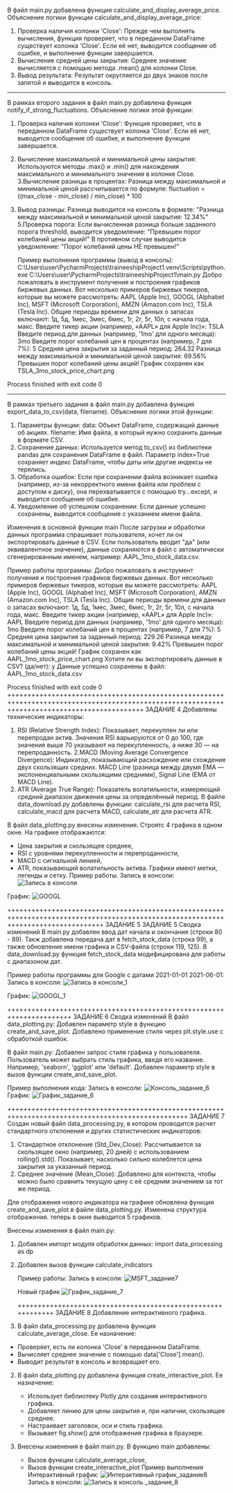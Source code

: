 В файл main.py добавлена функция calculate_and_display_average_price.
Объяснение логики функции calculate_and_display_average_price:
1. Проверка наличия колонки 'Close':
   Прежде чем выполнять вычисления, функция проверяет, что в переданном DataFrame существует колонка 'Close'. Если её нет, выводится сообщение об ошибке, и выполнение функции завершается.
2. Вычисление средней цены закрытия:
   Среднее значение вычисляется с помощью метода .mean() для колонки Close.
3. Вывод результата:
   Результат округляется до двух знаков после запятой и выводится в консоль.
________________________________________________________________________________________________________________________________________________________________
   В рамках второго задания в файл main.py добавлена функция notify_if_strong_fluctuations.
Объяснение логики этой функции:
1. Проверка наличия колонки 'Close':
    Функция проверяет, что в переданном DataFrame существует колонка 'Close'. Если её нет, выводится сообщение об ошибке, и выполнение функции завершается.
2. Вычисление максимальной и минимальной цены закрытия:
   Используются методы .max() и .min() для нахождения максимального и минимального значения в колонке Close.
3.Вычисление разницы в процентах:
    Разница между максимальной и минимальной ценой рассчитывается по формуле:
         fluctuation = ((max_close - min_close) / min_close) * 100
4. Вывод разницы:
      Разница выводится на консоль в формате:
        "Разница между максимальной и минимальной ценой закрытия: 12.34%"
5.Проверка порога:
   Если вычисленная разница больше заданного порога threshold, выводится уведомление:
       "Превышен порог колебаний цены акций!"
   В противном случае выводится уведомление:
       "Порог колебаний цены НЕ превышен!"

   Пример выполнения программы (вывод в консоль):
   C:\Users\user\PycharmProjects\traineeshipProject1\.venv\Scripts\python.exe C:\Users\user\PycharmProjects\traineeshipProject1\main.py 
Добро пожаловать в инструмент получения и построения графиков биржевых данных.
Вот несколько примеров биржевых тикеров, которые вы можете рассмотреть: AAPL (Apple Inc), GOOGL (Alphabet Inc), MSFT (Microsoft Corporation), AMZN (Amazon.com Inc), TSLA (Tesla Inc).
Общие периоды времени для данных о запасах включают: 1д, 5д, 1мес, 3мес, 6мес, 1г, 2г, 5г, 10л, с начала года, макс.
Введите тикер акции (например, «AAPL» для Apple Inc)»: TSLA
Введите период для данных (например, '1mo' для одного месяца): 3mo
Введите порог колебаний цен в процентах (например, 7 для 7%): 5
Средняя цена закрытия за заданный период: 264.32
Разница между максимальной и минимальной ценой закрытия: 69.56%
Превышен порог колебаний цены акций!
График сохранен как TSLA_3mo_stock_price_chart.png

Process finished with exit code 0
_____________________________________________________________________________________________________________________
В рамках третьего задания в файл main.py добавлена функция export_data_to_csv(data, filename).
Объяснение логики этой функции:
1. Параметры функции:
    data: Объект DataFrame, содержащий данные об акциях.
    filename: Имя файла, в который нужно сохранить данные в формате CSV.
2. Сохранение данных:
   Используется метод to_csv() из библиотеки pandas для сохранения DataFrame в файл. Параметр index=True сохраняет индекс DataFrame, чтобы даты или другие индексы не терялись.
3. Обработка ошибок:
   Если при сохранении файла возникает ошибка (например, из-за некорректного имени файла или проблем с доступом к диску), она перехватывается с помощью try...except, и выводится сообщение об ошибке.
4. Уведомление об успешном сохранении:
    Если данные успешно сохранены, выводится сообщение с указанием имени файла.

Изменения в основной функции main
После загрузки и обработки данных программа спрашивает пользователя, хочет ли он экспортировать данные в CSV.
Если пользователь вводит "да" (или эквивалентное значение), данные сохраняются в файл с автоматически сгенерированным именем, например: AAPL_1mo_stock_data.csv.

Пример работы программы:
Добро пожаловать в инструмент получения и построения графиков биржевых данных.
Вот несколько примеров биржевых тикеров, которые вы можете рассмотреть: AAPL (Apple Inc), GOOGL (Alphabet Inc), MSFT (Microsoft Corporation), AMZN (Amazon.com Inc), TSLA (Tesla Inc).
Общие периоды времени для данных о запасах включают: 1д, 5д, 1мес, 3мес, 6мес, 1г, 2г, 5г, 10л, с начала года, макс.
Введите тикер акции (например, «AAPL» для Apple Inc)»: AAPL
Введите период для данных (например, '1mo' для одного месяца): 1mo
Введите порог колебаний цен в процентах (например, 7 для 7%): 5
Средняя цена закрытия за заданный период: 229.26
Разница между максимальной и минимальной ценой закрытия: 9.42%
Превышен порог колебаний цены акций!
График сохранен как AAPL_1mo_stock_price_chart.png
Хотите ли вы экспортировать данные в CSV? (да/нет): y
Данные успешно сохранены в файл: AAPL_1mo_stock_data.csv

Process finished with exit code 0
++++++++++++++++++++++++++++++++++++++++++++++++++++++++++++++++++++++++++++++++++++++++++++++++++++++++++++++++++++++++++++++++++++++++++++++
ЗАДАНИЕ 4
Добавлены технические индикаторы:
1. RSI (Relative Strength Index): Показывает, перекуплен ли или перепродан актив. Значения RSI варьируются от 0 до 100, где значения выше 70 указывают на перекупленность, а ниже 30 — на перепроданность.
2.MACD (Moving Average Convergence Divergence): Индикатор, показывающий расхождение или схождение двух скользящих средних.
   MACD Line (разница между двумя EMA — экспоненциальными скользящими средними),
   Signal Line (EMA от MACD Line).
3. ATR (Average True Range): Показатель волатильности, измеряющий средний диапазон движения цены за определённый период.
 В файле data_download.py добавлены функции:
calculate_rsi для расчета RSI,
calculate_macd для расчета MACD,
calculate_atr для расчета ATR.

В файл data_plotting.py внесены изменения. Строятс 4 графика в одном окне. На графике отображаются:

- Цена закрытия и скользящее среднее,
- RSI с уровнями перекупленности и перепроданности,
- MACD с сигнальной линией,
- ATR, показывающий волатильность актива.
Графики имеют метки, легенды и сетку.
  Пример работы. Запись в консоли:
![Запись в консоли](https://github.com/user-attachments/assets/597c6d4f-c2ed-4739-8162-e14c62efcbdc)

График:
![GOOGL](https://github.com/user-attachments/assets/e8e9e644-4f65-4930-ba82-6fabf3a10ba0)

++++++++++++++++++++++++++++++++++++++++++++++++++++++++++++++++++++++++++++++++++++++++++++++++++++++++++++++++++++++++++++++++++++
ЗАДАНИЕ 5
ЗАДАНИЕ 5
Сводка изменений
В main.py добавлен ввод дат начала и окончания (строки 80 - 89). Такж добавлена передача дат в fetch_stock_data (строка 99), а также обновление имени графика и CSV-файла (строки 119, 125).
В data_download.py функция fetch_stock_data модифицирована для работы с диапазоном дат.

Пример работы программы для Google с датами 2021-01-01  2021-06-01:
Запись в консоли:
![Запись в консоли_1](https://github.com/user-attachments/assets/7e6703fa-b6fe-497d-b009-718a7d11e4b0)

График:
![GOOGL_1](https://github.com/user-attachments/assets/cc37d222-d774-4707-b88d-d561d4c3d5c5)

++++++++++++++++++++++++++++++++++++++++++++++++++++++++++++++++++++++
ЗАДАНИЕ 6
Сводка изменений
В файл data_plotting.py:
Добавлен параметр style в функцию create_and_save_plot.
Добавлено применение стиля через plt.style.use с обработкой ошибок.

В файл main.py:
Добавлен запрос стиля графика у пользователя. Пользователь может выбрать стиль графика, введя его название. Например, 'seaborn', 'ggplot' или 'default'.
Добавлен параметр style в вызов функции create_and_save_plot.

Пример выполнения кода:
Запись в консоли:
![Консоль_задание_6](https://github.com/user-attachments/assets/0bee43e3-de0d-4f66-82a1-679c5e8316c8)
График:
![График_задание_6](https://github.com/user-attachments/assets/e63ff9c2-f5ef-4fa0-9633-001fe2a1f03f)

+++++++++++++++++++++++++++++++++++++++++++++++++++++++++++++++++++++++++++++++++++++++++++++++++++
ЗАДАНИЕ 7
Создан новый файл data_processing.py, в котором проводится расчет стандартного отклонения и других статистических индикаторов:
1. Стандартное отклонение (Std_Dev_Close):
Рассчитывается за скользящее окно (например, 20 дней) с использованием rolling().std().
Показывает, насколько сильно колеблется цена закрытия за указанный период.
2. Среднее значение (Mean_Close):
Добавлено для контекста, чтобы можно было сравнить текущую цену с её средним значением за тот же период.

Для отображения нового индикатора на графике обновлена функция create_and_save_plot в файле data_plotting.py. Изменена структура отображения. теперь в окне выводится 5 графиков.

Внесены изменения в файл main.py: 
1. Добавлен импорт модуля обработки данных: import data_processing as dp
2. Добавлен вызов функции calculate_indicators

   Пример работы:
   Запись в консоли:
   ![MSFT_задание7](https://github.com/user-attachments/assets/1f7e854e-5032-4564-87f8-179ef0ae4f31)

   Новый график
   ![График_задание_7](https://github.com/user-attachments/assets/39b1c80b-bd29-4145-8c9e-38f2d79773c6)


   ++++++++++++++++++++++++++++++++++++++++++++++++++++++++++++
   ЗАДАНИЕ 8 
Добавление интерактивного графика.
1. В файл data_processing.py добавлена функция calculate_average_close. Ее назначение:
  - Проверяет, есть ли колонка 'Close' в переданном DataFrame.
  - Вычисляет среднее значение с помощью data['Close'].mean().
  - Выводит результат в консоль и возвращает его.

2. В файл data_plotting.py добавлена функция create_interactive_plot. Ее назначение:
   - Использует библиотеку Plotly для создания интерактивного графика.
   - Добавляет линию для цены закрытия и, при наличии, скользящее среднее.
   - Настраивает заголовок, оси и стиль графика.
   - Вызывает fig.show() для отображения графика в браузере.

3. Внесены изменения в файл main.py.
    В функцию main добавлены:
     - Вызов функции calculate_average_close,
     - Вызов функции create_interactive_plot
  Пример выполнения
Интерактивный график:
![Интерактивный график_задание8](https://github.com/user-attachments/assets/37840252-6bf8-4653-a0a9-35090f460ade)
Запись в консоли:
![Запись в консоль _задание_8](https://github.com/user-attachments/assets/76cfa0d3-7c0a-4775-90fd-ae6d476b195f)


       


















   

